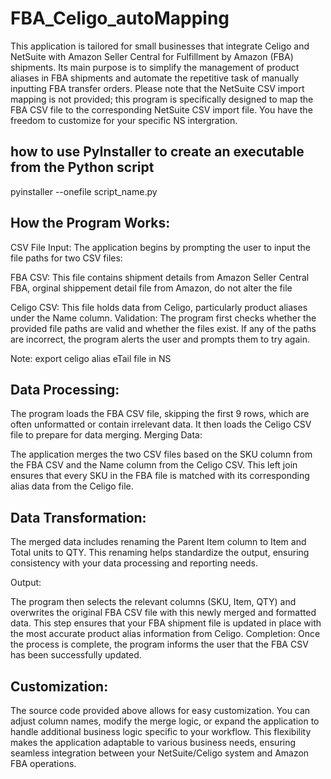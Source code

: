 # FBA_Celigo_autoMapping
This application is tailored for small businesses that integrate Celigo and NetSuite with Amazon Seller Central for Fulfillment by Amazon (FBA) shipments. Its main purpose is to simplify the management of product aliases in FBA shipments and automate the repetitive task of manually inputting FBA transfer orders. Please note that the NetSuite CSV import mapping is not provided; this program is specifically designed to map the FBA CSV file to the corresponding NetSuite CSV import file. You have the freedom to customize for your specific NS intergration.

## how to use PyInstaller to create an executable from the Python script
pyinstaller --onefile script_name.py


## How the Program Works:
CSV File Input: The application begins by prompting the user to input the file paths for two CSV files:

FBA CSV: This file contains shipment details from Amazon Seller Central FBA, orginal shippement detail file from Amazon, do not alter the file

Celigo CSV: This file holds data from Celigo, particularly product aliases under the Name column.
Validation: The program first checks whether the provided file paths are valid and whether the files exist. If any of the paths are incorrect, the program alerts the user and prompts them to try again. 

Note: export celigo alias eTail file in NS

## Data Processing:

The program loads the FBA CSV file, skipping the first 9 rows, which are often unformatted or contain irrelevant data.
It then loads the Celigo CSV file to prepare for data merging.
Merging Data:

The application merges the two CSV files based on the SKU column from the FBA CSV and the Name column from the Celigo CSV. This left join ensures that every SKU in the FBA file is matched with its corresponding alias data from the Celigo file.

## Data Transformation:

The merged data includes renaming the Parent Item column to Item and Total units to QTY. This renaming helps standardize the output, ensuring consistency with your data processing and reporting needs.

Output:

The program then selects the relevant columns (SKU, Item, QTY) and overwrites the original FBA CSV file with this newly merged and formatted data. This step ensures that your FBA shipment file is updated in place with the most accurate product alias information from Celigo.
Completion: Once the process is complete, the program informs the user that the FBA CSV has been successfully updated.

## Customization:
The source code provided above allows for easy customization. You can adjust column names, modify the merge logic, or expand the application to handle additional business logic specific to your workflow. This flexibility makes the application adaptable to various business needs, ensuring seamless integration between your NetSuite/Celigo system and Amazon FBA operations.



